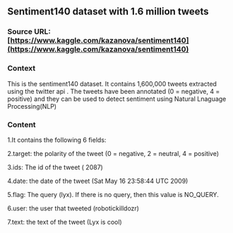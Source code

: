## Sentiment140 dataset with 1.6 million tweets

### Source URL: [https://www.kaggle.com/kazanova/sentiment140](https://www.kaggle.com/kazanova/sentiment140)

### Context
This is the sentiment140 dataset. It contains 1,600,000 tweets extracted using the twitter api .
The tweets have been annotated (0 = negative, 4 = positive) and they can be used to detect sentiment using Natural Lnaguage Processing(NLP)

### Content
1.It contains the following 6 fields:

2.target: the polarity of the tweet (0 = negative, 2 = neutral, 4 = positive)

3.ids: The id of the tweet ( 2087)

4.date: the date of the tweet (Sat May 16 23:58:44 UTC 2009)

5.flag: The query (lyx). If there is no query, then this value is NO_QUERY.

6.user: the user that tweeted (robotickilldozr)

7.text: the text of the tweet (Lyx is cool)

